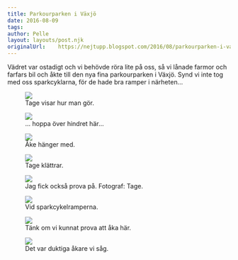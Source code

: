 ```yaml
---
title: Parkourparken i Växjö
date: 2016-08-09
tags: 	
author: Pelle
layout: layouts/post.njk 	
originalUrl:	https://nejtupp.blogspot.com/2016/08/parkourparken-i-vaxjo.html
---
```


Vädret var ostadigt och vi behövde röra lite på oss, så vi lånade farmor och farfars bil och åkte till den nya fina parkourparken i Växjö. Synd vi inte tog med oss sparkcyklarna, för de hade bra ramper i närheten...

<figure>
	<img src="../../../img/2016/08/Parkourparken_2.jpg">
    <figcaption>Tage visar hur man gör.</figcaption>
</figure>

<figure>
	<img src="../../../img/2016/08/Parkourparken_1.jpg">
    <figcaption>... hoppa över hindret här...</figcaption>
</figure>

<figure>
	<img src="../../../img/2016/08/Parkourparken_3.jpg">
    <figcaption>Åke hänger med.</figcaption>
</figure>

<figure>
	<img src="../../../img/2016/08/Parkourparken_4.jpg">
    <figcaption>Tage klättrar.</figcaption>
</figure>

<figure>
	<img src="../../../../img/raw_5.jpg">
    <figcaption>Jag fick också prova på. Fotograf: Tage.</figcaption>
</figure>

<figure>
	<img src="../../../img/2016/08/Parkourparken_6.jpg">
    <figcaption>Vid sparkcykelramperna.</figcaption>
</figure>

<figure>
	<img src="../../../img/2016/08/Parkourparken_7.jpg">
    <figcaption>Tänk om vi kunnat prova att åka här.</figcaption>
</figure>

<figure>
	<img src="../../../img/2016/08/Parkourparken_8.jpg">
    <figcaption>Det var duktiga åkare vi såg.</figcaption>
</figure>